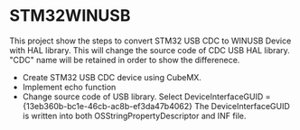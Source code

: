 # STM32WINUSB
This project show the steps to convert STM32 USB CDC to WINUSB Device with HAL library.  This will change the source code of CDC USB HAL library.  "CDC" name will be retained in order to show the differenece.

* Create STM32 USB CDC device using CubeMX.
* Implement echo function
* Change source code of USB library.  Select DeviceInterfaceGUID = {13eb360b-bc1e-46cb-ac8b-ef3da47b4062}
The DeviceInterfaceGUID is written into both OSStringPropertyDescriptor and INF file.
